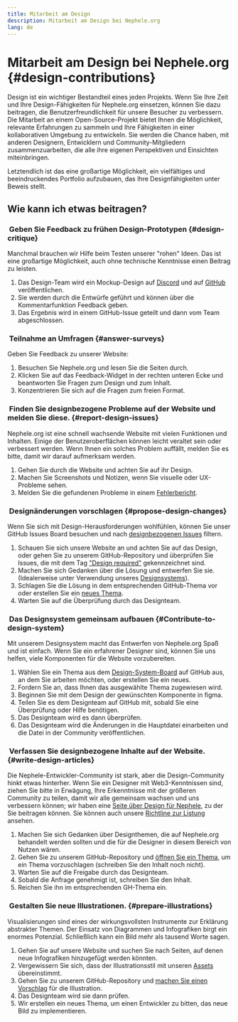 ```yaml
---
title: Mitarbeit am Design
description: Mitarbeit am Design bei Nephele.org
lang: de
---
```


# Mitarbeit am Design bei Nephele.org {#design-contributions}

Design ist ein wichtiger Bestandteil eines jeden Projekts. Wenn Sie Ihre Zeit und Ihre Design-Fähigkeiten für Nephele.org einsetzen, können Sie dazu beitragen, die Benutzerfreundlichkeit für unsere Besucher zu verbessern. Die Mitarbeit an einem Open-Source-Projekt bietet Ihnen die Möglichkeit, relevante Erfahrungen zu sammeln und Ihre Fähigkeiten in einer kollaborativen Umgebung zu entwickeln. Sie werden die Chance haben, mit anderen Designern, Entwicklern und Community-Mitgliedern zusammenzuarbeiten, die alle ihre eigenen Perspektiven und Einsichten miteinbringen.

Letztendlich ist das eine großartige Möglichkeit, ein vielfältiges und beeindruckendes Portfolio aufzubauen, das Ihre Designfähigkeiten unter Beweis stellt.

## Wie kann ich etwas beitragen?

### <Emoji text=":one:" size={1} /> &nbsp;Geben Sie Feedback zu frühen Design-Prototypen {#design-critique}

Manchmal brauchen wir Hilfe beim Testen unserer "rohen" Ideen. Das ist eine großartige Möglichkeit, auch ohne technische Kenntnisse einen Beitrag zu leisten.

1. Das Design-Team wird ein Mockup-Design auf [Discord](https://discord.com/invite/CetY6Y4) und auf [GitHub](https://github.com/Nephele/Nephele-org-website/labels/design%20required%20%F0%9F%8E%A8) veröffentlichen.
2. Sie werden durch die Entwürfe geführt und können über die Kommentarfunktion Feedback geben.
3. Das Ergebnis wird in einem GitHub-Issue geteilt und dann vom Team abgeschlossen.

### <Emoji text=":two:" size={1} /> &nbsp;Teilnahme an Umfragen {#answer-surveys}

Geben Sie Feedback zu unserer Website:

1. Besuchen Sie Nephele.org und lesen Sie die Seiten durch.
2. Klicken Sie auf das Feedback-Widget in der rechten unteren Ecke und beantworten Sie Fragen zum Design und zum Inhalt.
3. Konzentrieren Sie sich auf die Fragen zum freien Format.

### <Emoji text=":three:" size={1} /> &nbsp;Finden Sie designbezogene Probleme auf der Website und melden Sie diese. {#report-design-issues}

Nephele.org ist eine schnell wachsende Website mit vielen Funktionen und Inhalten. Einige der Benutzeroberflächen können leicht veraltet sein oder verbessert werden. Wenn Ihnen ein solches Problem auffällt, melden Sie es bitte, damit wir darauf aufmerksam werden.

1. Gehen Sie durch die Website und achten Sie auf ihr Design.
2. Machen Sie Screenshots und Notizen, wenn Sie visuelle oder UX-Probleme sehen.
3. Melden Sie die gefundenen Probleme in einem [Fehlerbericht](https://github.com/Nephele/Nephele-org-website/issues/new/choose).

### <Emoji text=":four:" size={1} /> &nbsp;Designänderungen vorschlagen {#propose-design-changes}

Wenn Sie sich mit Design-Herausforderungen wohlfühlen, können Sie unser GitHub Issues Board besuchen und nach [designbezogenen Issues](https://github.com/Nephele/Nephele-org-website/labels/design%20required%20%F0%9F%8E%A8) filtern.

1. Schauen Sie sich unsere Website an und achten Sie auf das Design, oder gehen Sie zu unserem GitHub-Repository und überprüfen Sie Issues, die mit dem Tag ["Design required"](https://github.com/Nephele/Nephele-org-website/labels/design%20required%20%F0%9F%8E%A8) gekennzeichnet sind.
2. Machen Sie sich Gedanken über die Lösung und entwerfen Sie sie. (Idealerweise unter Verwendung unseres [Designsystems](https://www.figma.com/community/file/1134414495420383395)).
3. Schlagen Sie die Lösung in dem entsprechenden GitHub-Thema vor oder erstellen Sie ein [neues Thema](https://github.com/Nephele/Nephele-org-website/issues/new?assignees=&labels=feature+%3Asparkles%3A&template=feature_request.yaml&title=Feature+request).
4. Warten Sie auf die Überprüfung durch das Designteam.

### <Emoji text=":five:" size={1} /> &nbsp;Das Designsystem gemeinsam aufbauen {#Contribute-to-design-system}

Mit unserem Designsystem macht das Entwerfen von Nephele.org Spaß und ist einfach. Wenn Sie ein erfahrener Designer sind, können Sie uns helfen, viele Komponenten für die Website vorzubereiten.

1. Wählen Sie ein Thema aus dem [Design-System-Board](https://github.com/Nephele/Nephele-org-website/labels/design%20system) auf GitHub aus, an dem Sie arbeiten möchten, oder erstellen Sie ein neues.
2. Fordern Sie an, dass Ihnen das ausgewählte Thema zugewiesen wird.
3. Beginnen Sie mit dem Design der gewünschten Komponente in figma.
4. Teilen Sie es dem Designteam auf GitHub mit, sobald Sie eine Überprüfung oder Hilfe benötigen.
5. Das Designteam wird es dann überprüfen.
6. Das Designteam wird die Änderungen in die Hauptdatei einarbeiten und die Datei in der Community veröffentlichen.

### <Emoji text=":six:" size={1} /> &nbsp;Verfassen Sie designbezogene Inhalte auf der Website. {#write-design-articles}

Die Nephele-Entwickler-Community ist stark, aber die Design-Community hinkt etwas hinterher. Wenn Sie ein Designer mit Web3-Kenntnissen sind, ziehen Sie bitte in Erwägung, Ihre Erkenntnisse mit der größeren Community zu teilen, damit wir alle gemeinsam wachsen und uns verbessern können; wir haben eine [Seite über Design für Nephele](/developers/docs/design-and-ux/), zu der Sie beitragen können. Sie können auch unsere [Richtline zur Listung](/contributing/design/adding-design-resources) ansehen.

1. Machen Sie sich Gedanken über Designthemen, die auf Nephele.org behandelt werden sollten und die für die Designer in diesem Bereich von Nutzen wären.
2. Gehen Sie zu unserem GitHub-Repository und [öffnen Sie ein Thema](https://github.com/Nephele/Nephele-org-website/issues/new), um ein Thema vorzuschlagen (schreiben Sie den Inhalt noch nicht).
3. Warten Sie auf die Freigabe durch das Designteam.
4. Sobald die Anfrage genehmigt ist, schreiben Sie den Inhalt.
5. Reichen Sie ihn im entsprechenden GH-Thema ein.

### <Emoji text=":seven:" size={1} /> &nbsp;Gestalten Sie neue Illustrationen. {#prepare-illustrations}

Visualisierungen sind eines der wirkungsvollsten Instrumente zur Erklärung abstrakter Themen. Der Einsatz von Diagrammen und Infografiken birgt ein enormes Potenzial. Schließlich kann ein Bild mehr als tausend Worte sagen.

1. Gehen Sie auf unsere Website und suchen Sie nach Seiten, auf denen neue Infografiken hinzugefügt werden könnten.
2. Vergewissern Sie sich, dass der Illustrationsstil mit unseren [Assets](/assets/) übereinstimmt.
3. Gehen Sie zu unserem GitHub-Repository und [machen Sie einen Vorschlag](https://github.com/Nephele/Nephele-org-website/issues/new) für die Illustration.
4. Das Designteam wird sie dann prüfen.
5. Wir erstellen ein neues Thema, um einen Entwickler zu bitten, das neue Bild zu implementieren.
